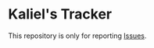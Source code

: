 # Kaliel's Tracker

This repository is only for reporting [Issues](https://github.com/Horogg/KalielsTracker-Issues/issues).
